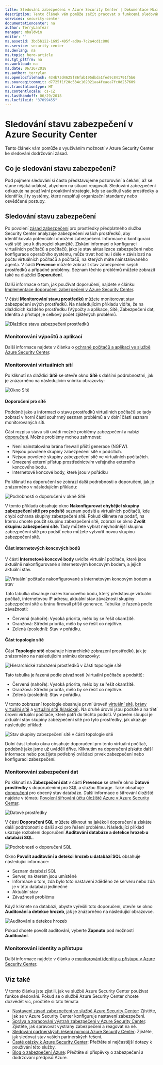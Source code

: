 ```yaml
---
title: Sledování zabezpečení v Azure Security Center | Dokumentace Microsoftu
description: Tento článek vám pomůže začít pracovat s funkcemi sledování v Azure Security Center.
services: security-center
documentationcenter: na
author: TerryLanfear
manager: mbaldwin
editor: ''
ms.assetid: 3bd5b122-1695-495f-ad9a-7c2a4cd1c808
ms.service: security-center
ms.devlang: na
ms.topic: hero-article
ms.tgt_pltfrm: na
ms.workload: na
ms.date: 06/26/2018
ms.author: terrylan
ms.openlocfilehash: 434b73d4625f86fab195dbda1fed9c841791f5b6
ms.sourcegitcommit: d7725f1f20c534c102021aa4feaea7fc0d257609
ms.translationtype: HT
ms.contentlocale: cs-CZ
ms.lasthandoff: 06/29/2018
ms.locfileid: "37099455"
---
```

# <a name="security-health-monitoring-in-azure-security-center"></a>Sledování stavu zabezpečení v Azure Security Center
Tento článek vám pomůže s využíváním možností v Azure Security Center ke sledování dodržování zásad.

## <a name="what-is-security-health-monitoring"></a>Co je sledování stavu zabezpečení?
Pod pojmem sledování si často představujeme pozorování a čekání, až se stane nějaká událost, abychom na situaci reagovali. Sledování zabezpečení odkazuje na používání proaktivní strategie, kdy se auditují vaše prostředky a identifikují ty systémy, které nesplňují organizační standardy nebo osvědčené postupy.

## <a name="monitoring-security-health"></a>Sledování stavu zabezpečení
Po povolení [zásad zabezpečení](security-center-policies.md) pro prostředky předplatného služba Security Center analyzuje zabezpečení vašich prostředků, aby identifikovala potenciální ohrožení zabezpečení. Informace o konfiguraci vaší sítě jsou k dispozici okamžitě. Získání informací o konfiguraci virtuálních počítačů a počítačů, jako je stav aktualizace zabezpečení nebo konfigurace operačního systému, může trvat hodinu i déle v závislosti na počtu virtuálních počítačů a počítačů, na kterých máte nainstalovaného agenta. V části **Prevence** můžete zobrazit stav zabezpečení svých prostředků a případné problémy. Seznam těchto problémů můžete zobrazit také na dlaždici **Doporučení**.

Další informace o tom, jak používat doporučení, najdete v článku [Implementace doporučení zabezpečení v Azure Security Center](security-center-recommendations.md).

V části **Monitorování stavu prostředků** můžete monitorovat stav zabezpečení svých prostředků. Na následujícím příkladu vidíte, že na dlaždicích každého prostředku (Výpočty a aplikace, Sítě, Zabezpečení dat, Identita a přístup) je celkový počet zjištěných problémů.

![Dlaždice stavu zabezpečení prostředků](./media/security-center-monitoring/security-center-monitoring-fig1-newUI-2017.png)


### <a name="monitor-compute--apps"></a>Monitorování výpočtů a aplikací
Další informace najdete v článku o [ochraně počítačů a aplikací ve službě Azure Security Center](security-center-virtual-machine-recommendations.md).

### <a name="monitor-virtual-networks"></a>Monitorování virtuálních sítí
Po kliknutí na dlaždici **Sítě** se otevře okno **Sítě** s dalšími podrobnostmi, jak je znázorněno na následujícím snímku obrazovky:

![Okno Sítě](./media/security-center-monitoring/security-center-monitoring-fig9-new3.png)

#### <a name="networking-recommendations"></a>Doporučení pro sítě
Podobně jako u informací o stavu prostředků virtuálních počítačů se tady zobrazí v horní části souhrnný seznam problémů a v dolní části seznam monitorovaných sítí.

Část rozpisu stavu sítí uvádí možné problémy zabezpečení a nabízí [doporučení](security-center-network-recommendations.md). Možné problémy mohou zahrnovat:

* Není nainstalována brána firewall příští generace (NGFW).
* Nejsou povolené skupiny zabezpečení sítě v podsítích.
* Nejsou povolené skupiny zabezpečení sítě ve virtuálních počítačích.
* Omezený externí přístup prostřednictvím veřejného externího koncového bodu.
* Internetové koncové body, které jsou v pořádku

Po kliknutí na doporučení se zobrazí další podrobnosti o doporučení, jak je znázorněno v následujícím příkladu:

![Podrobnosti o doporučení v okně Sítě](./media/security-center-monitoring/security-center-monitoring-fig9-ga.png)

V tomto příkladu obsahuje okno **Nakonfigurovat chybějící skupiny zabezpečení sítě pro podsítě** seznam podsítí a virtuálních počítačů, kde chybí ochrana skupiny zabezpečení sítě. Pokud kliknete na podsíť, na kterou chcete použít skupinu zabezpečení sítě, zobrazí se okno **Zvolit skupinu zabezpečení sítě**. Tady můžete vybrat nejvhodnější skupinu zabezpečení sítě pro podsíť nebo můžete vytvořit novou skupinu zabezpečení sítě.

#### <a name="internet-facing-endpoints-section"></a>Část internetových koncových bodů
V části **Internetové koncové body** uvidíte virtuální počítače, které jsou aktuálně nakonfigurované s internetovým koncovým bodem, a jejich aktuální stav.

![Virtuální počítače nakonfigurované s internetovým koncovým bodem a stav](./media/security-center-monitoring/security-center-monitoring-fig10-ga.png)

Tato tabulka obsahuje název koncového bodu, který představuje virtuální počítač, internetovou IP adresu, aktuální stav závažnosti skupiny zabezpečení sítě a bránu firewall příští generace. Tabulka je řazená podle závažnosti:

* Červená (nahoře): Vysoká priorita, mělo by se řešit okamžitě.
* Oranžová: Střední priorita, mělo by se řešit co nejdříve.
* Zelená (poslední): Stav v pořádku.

#### <a name="networking-topology-section"></a>Část topologie sítě
Část **Topologie sítě** obsahuje hierarchické zobrazení prostředků, jak je znázorněno na následujícím snímku obrazovky:

![Hierarchické zobrazení prostředků v části topologie sítě](./media/security-center-monitoring/security-center-monitoring-fig121-new4.png)

Tato tabulka je řazená podle závažnosti (virtuální počítače a podsítě):

* Červená (nahoře): Vysoká priorita, mělo by se řešit okamžitě.
* Oranžová: Střední priorita, mělo by se řešit co nejdříve.
* Zelená (poslední): Stav v pořádku.

V tomto zobrazení topologie obsahuje první úroveň [virtuální sítě](../virtual-network/virtual-networks-overview.md), [brány virtuální sítě](../vpn-gateway/vpn-gateway-howto-site-to-site-classic-portal.md) a [virtuální sítě (klasické)](../virtual-network/virtual-networks-create-vnet-classic-pportal.md). Na druhé úrovni jsou podsítě a na třetí úrovni virtuální počítače, které patří do těchto podsítí. V pravém sloupci je aktuální stav skupiny zabezpečení sítě pro tyto prostředky, jak ukazuje následující příklad:

![Stav skupiny zabezpečení sítě v části topologie sítě](./media/security-center-monitoring/security-center-monitoring-fig12-ga.png)

Dolní část tohoto okna obsahuje doporučení pro tento virtuální počítač, podobně jako jsme už uváděli dříve. Kliknutím na doporučení získáte další informace nebo použijete potřebný ovládací prvek zabezpečení nebo konfiguraci zabezpečení.

### <a name="monitor-data-security"></a>Monitorování zabezpečení dat

Po kliknutí na **Zabezpečení dat** v části **Prevence** se otevře okno **Datové prostředky** s doporučeními pro SQL a službu Storage. Také obsahuje [doporučení](security-center-sql-service-recommendations.md) pro obecný stav databáze. Další informace o šifrování úložiště najdete v tématu [Povolení šifrování účtu úložiště Azure v Azure Security Center](security-center-enable-encryption-for-storage-account.md).

![Datové prostředky](./media/security-center-monitoring/security-center-monitoring-fig13-newUI-2017.png)

V části **Doporučení SQL** můžete kliknout na jakékoli doporučení a získáte další podrobnosti o další akci pro řešení problému. Následující příklad ukazuje rozbalení doporučení **Auditování databáze a detekce hrozeb u databází SQL**.

![Podrobnosti o doporučení SQL](./media/security-center-monitoring/security-center-monitoring-fig14-ga-new.png)

Okno **Povolit auditování a detekci hrozeb u databází SQL** obsahuje následující informace:

* Seznam databází SQL
* Server, na kterém jsou umístěné
* Informace o tom, zda bylo toto nastavení zděděno ze serveru nebo zda je v této databázi jedinečné
* Aktuální stav
* Závažnosti problému

Když kliknete na databázi, abyste vyřešili toto doporučení, otevře se okno **Auditování a detekce hrozeb**, jak je znázorněno na následující obrazovce.

![Auditování a detekce hrozeb](./media/security-center-monitoring/security-center-monitoring-fig15-ga.png)

Pokud chcete povolit auditování, vyberte **Zapnuto** pod možností **Auditování**.

### <a name="monitor-identity--access"></a>Monitorování identity a přístupu

Další informace najdete v článku o [monitorování identity a přístupu v Azure Security Center](security-center-identity-access.md).

## <a name="see-also"></a>Viz také
V tomto článku jste zjistili, jak ve službě Azure Security Center používat funkce sledování. Pokud se o službě Azure Security Center chcete dozvědět víc, pročtěte si tato témata:

* [Nastavení zásad zabezpečení ve službě Azure Security Center](security-center-policies.md): Zjistěte, jak se v Azure Security Center konfiguruje nastavení zabezpečení.
* [Správa a zpracování výstrah zabezpečení v Azure Security Center](security-center-managing-and-responding-alerts.md): Zjistěte, jak spravovat výstrahy zabezpečení a reagovat na ně.
* [Sledování partnerských řešení pomocí Azure Security Center](security-center-partner-solutions.md): Zjistěte, jak sledovat stav vašich partnerských řešení.
* [Časté otázky k Azure Security Center](security-center-faq.md): Přečtěte si nejčastější dotazy k používání této služby.
* [Blog o zabezpečení Azure](http://blogs.msdn.com/b/azuresecurity/): Přečtěte si příspěvky o zabezpečení a dodržování předpisů Azure.
